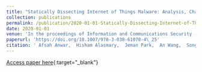 ```yaml
---
title: "Statically Dissecting Internet of Things Malware: Analysis, Characterization, and Detection"
collection: publications
permalink: /publication/2020-01-01-Statically-Dissecting-Internet-of-Things-Malware-Analysis-Characterization-and-Detection
date: 2020-01-01
venue: 'In the proceedings of Information and Communications Security - 22nd International Conference, ICICS 2020, Copenhagen, Denmark, August 24-26, 2020, Proceedings'
paperurl: 'https://doi.org/10.1007/978-3-030-61078-4\_25'
citation: ' Afsah Anwar,  Hisham Alasmary,  Jeman Park,  An Wang,  Songqing Chen,  David Mohaisen, &quot;Statically Dissecting Internet of Things Malware: Analysis, Characterization, and Detection.&quot; In the proceedings of Information and Communications Security - 22nd International Conference, ICICS 2020, Copenhagen, Denmark, August 24-26, 2020, Proceedings, 2020.'
---
```

[Access paper here](https://doi.org/10.1007/978-3-030-61078-4\_25){:target="_blank"}
